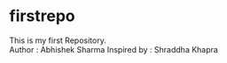 # firstrepo
This is my first Repository.
<br>
Author : Abhishek Sharma
Inspired by : Shraddha Khapra

